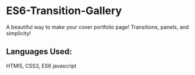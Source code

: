 # ES6-Transition-Gallery

A beautiful way to make your cover portfolio page!
Transitions, panels, and simplicity!

## Languages Used:  
HTMl5, CSS3, ES6 javascript
